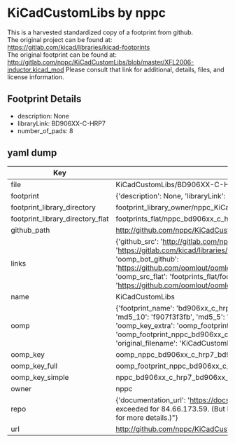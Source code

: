 # KiCadCustomLibs by nppc  
This is a harvested standardized copy of a footprint from github.  
The original project can be found at:  
https://gitlab.com/kicad/libraries/kicad-footprints  
The original footprint can be found at:
http://gitlab.com/nppc/KiCadCustomLibs/blob/master/XFL2006-inductor.kicad_mod
Please consult that link for additional, details, files, and license information.  
## Footprint Details
* description: None  
* libraryLink: BD906XX-C-HRP7  
* number_of_pads: 8  
## yaml dump  
| Key | Value |  
| --- | --- |  
| file | KiCadCustomLibs/BD906XX-C-HRP7.kicad_mod |  
| footprint | {'description': None, 'libraryLink': 'BD906XX-C-HRP7', 'number_of_pads': 8} |  
| footprint_library_directory | footprint_library_owner/nppc_KiCadCustomLibs |  
| footprint_library_directory_flat | footprints_flat/nppc_bd906xx_c_hrp7_bd906xx_c_hrp7/working |  
| github_path | http://github.com/nppc/KiCadCustomLibs/blob/master/BD906XX-C-HRP7.kicad_mod |  
| links | {'github_src': 'http://gitlab.com/nppc/KiCadCustomLibs/blob/master/XFL2006-inductor.kicad_mod', 'github_src_repo': 'https://gitlab.com/kicad/libraries/kicad-footprints', 'oomp_bot': 'footprints/nppc_bd906xx_c_hrp7_bd906xx_c_hrp7/working', 'oomp_bot_github': 'https://github.com/oomlout/oomlout_oomp_footprint_bot/tree/main/footprints/nppc_bd906xx_c_hrp7_bd906xx_c_hrp7/working', 'oomp_src_flat': 'footprints_flat/footprints_flat/nppc_bd906xx_c_hrp7_bd906xx_c_hrp7/working', 'oomp_src_flat_github': 'https://github.com/oomlout/oomlout_oomp_footprint_src/tree/main/footprints_flat/nppc_bd906xx_c_hrp7_bd906xx_c_hrp7/working'} |  
| name | KiCadCustomLibs |  
| oomp | {'footprint_name': 'bd906xx_c_hrp7', 'library_name': 'bd906xx_c_hrp7_kicad_mod', 'md5': 'f907f3f3fb73a3c51e0c21a478ceb74a', 'md5_10': 'f907f3f3fb', 'md5_5': 'f907f', 'md5_6': 'f907f3', 'oomp_key': 'oomp_nppc_bd906xx_c_hrp7_bd906xx_c_hrp7', 'oomp_key_extra': 'oomp_footprint_nppc_bd906xx_c_hrp7_bd906xx_c_hrp7', 'oomp_key_full': 'oomp_footprint_nppc_bd906xx_c_hrp7_bd906xx_c_hrp7_f907f3', 'oomp_key_simple': 'nppc_bd906xx_c_hrp7_bd906xx_c_hrp7', 'original_filename': 'KiCadCustomLibs/BD906XX-C-HRP7.kicad_mod', 'owner_name': 'nppc'} |  
| oomp_key | oomp_nppc_bd906xx_c_hrp7_bd906xx_c_hrp7 |  
| oomp_key_full | oomp_footprint_nppc_bd906xx_c_hrp7_bd906xx_c_hrp7 |  
| oomp_key_simple | nppc_bd906xx_c_hrp7_bd906xx_c_hrp7 |  
| owner | nppc |  
| repo | {'documentation_url': 'https://docs.github.com/rest/overview/resources-in-the-rest-api#rate-limiting', 'message': "API rate limit exceeded for 84.66.173.59. (But here's the good news: Authenticated requests get a higher rate limit. Check out the documentation for more details.)"} |  
| url | http://github.com/nppc/KiCadCustomLibs |  

